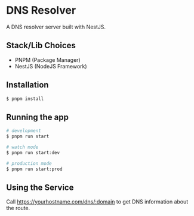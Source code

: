# DNS Resolver

A DNS resolver server built with NestJS.

## Stack/Lib Choices

- PNPM (Package Manager)
- NestJS (NodeJS Framework)

## Installation

```bash
$ pnpm install
```

## Running the app

```bash
# development
$ pnpm run start

# watch mode
$ pnpm run start:dev

# production mode
$ pnpm run start:prod
```

## Using the Service

Call https://yourhostname.com/dns/:domain to get DNS information about the route.
